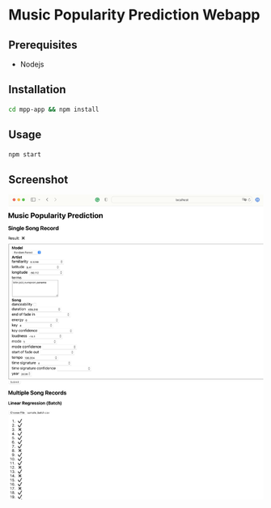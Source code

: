 # Music Popularity Prediction Webapp



## Prerequisites

- Nodejs

## Installation

```bash
cd mpp-app && npm install
```

## Usage

```bash
npm start
```

## Screenshot

![webapp-snapshot](./webapp-snapshot.png)